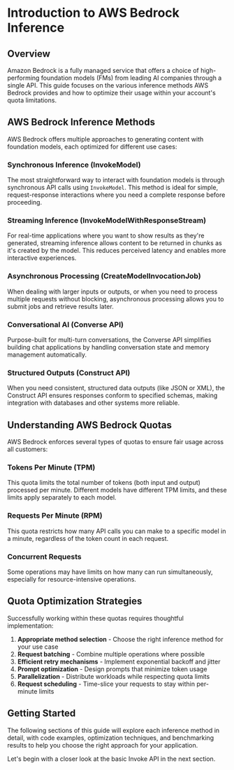# Introduction to AWS Bedrock Inference

## Overview

Amazon Bedrock is a fully managed service that offers a choice of high-performing foundation models (FMs) from leading AI companies through a single API. This guide focuses on the various inference methods AWS Bedrock provides and how to optimize their usage within your account's quota limitations.

## AWS Bedrock Inference Methods

AWS Bedrock offers multiple approaches to generating content with foundation models, each optimized for different use cases:

### Synchronous Inference (InvokeModel)

The most straightforward way to interact with foundation models is through synchronous API calls using `InvokeModel`. This method is ideal for simple, request-response interactions where you need a complete response before proceeding.

### Streaming Inference (InvokeModelWithResponseStream)

For real-time applications where you want to show results as they're generated, streaming inference allows content to be returned in chunks as it's created by the model. This reduces perceived latency and enables more interactive experiences.

### Asynchronous Processing (CreateModelInvocationJob)

When dealing with larger inputs or outputs, or when you need to process multiple requests without blocking, asynchronous processing allows you to submit jobs and retrieve results later.

### Conversational AI (Converse API)

Purpose-built for multi-turn conversations, the Converse API simplifies building chat applications by handling conversation state and memory management automatically.

### Structured Outputs (Construct API)

When you need consistent, structured data outputs (like JSON or XML), the Construct API ensures responses conform to specified schemas, making integration with databases and other systems more reliable.

## Understanding AWS Bedrock Quotas

AWS Bedrock enforces several types of quotas to ensure fair usage across all customers:

### Tokens Per Minute (TPM)

This quota limits the total number of tokens (both input and output) processed per minute. Different models have different TPM limits, and these limits apply separately to each model.

### Requests Per Minute (RPM)

This quota restricts how many API calls you can make to a specific model in a minute, regardless of the token count in each request.

### Concurrent Requests

Some operations may have limits on how many can run simultaneously, especially for resource-intensive operations.

## Quota Optimization Strategies

Successfully working within these quotas requires thoughtful implementation:

1. **Appropriate method selection** - Choose the right inference method for your use case
2. **Request batching** - Combine multiple operations where possible
3. **Efficient retry mechanisms** - Implement exponential backoff and jitter
4. **Prompt optimization** - Design prompts that minimize token usage
5. **Parallelization** - Distribute workloads while respecting quota limits
6. **Request scheduling** - Time-slice your requests to stay within per-minute limits

## Getting Started

The following sections of this guide will explore each inference method in detail, with code examples, optimization techniques, and benchmarking results to help you choose the right approach for your application.

Let's begin with a closer look at the basic Invoke API in the next section.